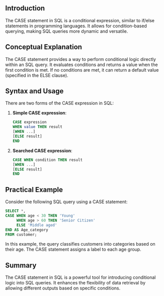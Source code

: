 <!-- # SQL CASE Statement -->

## Introduction

The CASE statement in SQL is a conditional expression, similar to if/else statements in programming languages. It allows for condition-based querying, making SQL queries more dynamic and versatile.

## Conceptual Explanation

The CASE statement provides a way to perform conditional logic directly within an SQL query. It evaluates conditions and returns a value when the first condition is met. If no conditions are met, it can return a default value (specified in the ELSE clause).

## Syntax and Usage

There are two forms of the CASE expression in SQL:

1. **Simple CASE expression**:
   ```sql
   CASE expression
   WHEN value THEN result
   [WHEN ...]
   [ELSE result]
   END
   ```

2. **Searched CASE expression**:
   ```sql
   CASE WHEN condition THEN result
   [WHEN ...]
   [ELSE result]
   END
   ```

## Practical Example

Consider the following SQL query using a CASE statement:

```sql
SELECT *,
CASE WHEN age < 30 THEN 'Young'
     WHEN age > 60 THEN 'Senior Citizen'
     ELSE 'Middle aged'
END AS Age_category
FROM customer;
```

In this example, the query classifies customers into categories based on their age. The CASE statement assigns a label to each age group.

## Summary

The CASE statement in SQL is a powerful tool for introducing conditional logic into SQL queries. It enhances the flexibility of data retrieval by allowing different outputs based on specific conditions.
